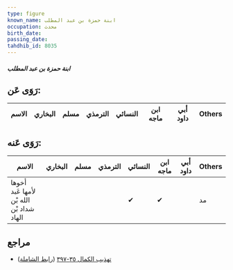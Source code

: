 ```yaml
---
type: figure
known_name: ابنة حمزة بن عبد المطلب
occupation: محدث
birth_date:
passing_date:
tahdhib_id: 8035
---
```

##### ابنة حمزة بن عبد المطلب

## رَوَى عَن:
| الاسم | البخاري | مسلم | الترمذي | النسائي | ابن ماجه | أبي داود | Others |
| ----- | ------- | ---- | ------- | ------- | -------- | -------- | ------ |
## رَوَى عَنه:
| الاسم                                    | البخاري | مسلم | الترمذي | النسائي | ابن ماجه | أبي داود | Others |
| ---------------------------------------- | ------- | ---- | ------- | ------- | -------- | -------- | ------ |
| أخوها لأمها عَبد الله بْن شداد بْن الهاد |         |      |         | ✔       | ✔        |          | مد     |
## مراجع
- [تهذيب الكمال ٣٥-٣٩٧](obsidian://open?vault=Tahdhib-al-Kamal&file=Figures/٨٠٣٥-ابنة%20حمزة%20بن%20عبد%20المطلب) ([رابط الشاملة](https://shamela.ws/book/3722/18996))